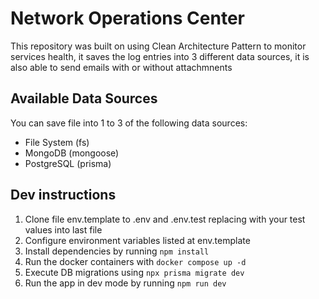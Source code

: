 # Network Operations Center
This repository was built on using Clean Architecture Pattern to monitor services health, it saves the log entries into 3 different data sources, it is also able to send emails with or without attachmnents

## Available Data Sources
You can save file into 1 to 3 of the following data sources:
* File System (fs)
* MongoDB (mongoose)
* PostgreSQL (prisma)

## Dev instructions
1. Clone file env.template to .env and .env.test replacing with your test values into last file
2. Configure environment variables listed at env.template
3. Install dependencies by running ```npm install```
4. Run the docker containers with ```docker compose up -d```
5. Execute DB migrations using ```npx prisma migrate dev```
6. Run the app in dev mode by running ```npm run dev```
